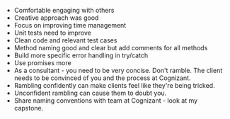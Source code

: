 - Comfortable engaging with others
- Creative approach was good
- Focus on improving time management
- Unit tests need to improve
- Clean code and relevant test cases
- Method naming good and clear but add comments for all methods
- Build more specific error handling in try/catch
- Use promises more
- As a consultant - you need to be very concise. Don't ramble. The client needs to be convinced of you and the process at Cognizant.
- Rambling confidently can make clients feel like they're being tricked.
- Unconfident rambling can cause them to doubt you.
- Share naming conventions with team at Cognizant - look at my capstone.

